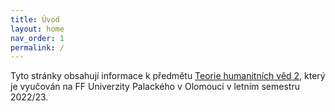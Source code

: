```yaml
---
title: Úvod
layout: home
nav_order: 1
permalink: /
---
```


Tyto stránky obsahují informace k předmětu [Teorie humanitních věd 2](predmety/thv2_22_23/), který je vyučován na FF Univerzity Palackého v Olomouci v letním semestru 2022/23.
